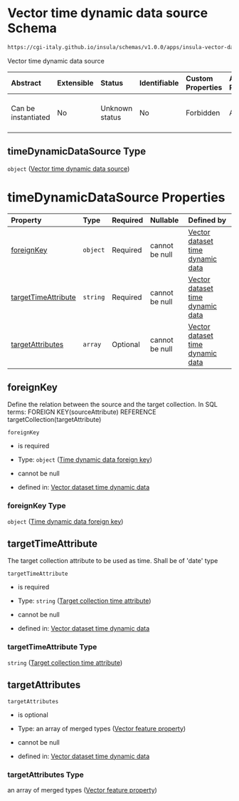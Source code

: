 # Vector time dynamic data source Schema

```txt
https://cgi-italy.github.io/insula/schemas/v1.0.0/apps/insula-vector-dataset-time-dynamic-data.schema.json#/$defs/timeDynamicDataSource
```

Vector time dynamic data source

| Abstract            | Extensible | Status         | Identifiable | Custom Properties | Additional Properties | Access Restrictions | Defined In                                                                                                                                       |
| :------------------ | :--------- | :------------- | :----------- | :---------------- | :-------------------- | :------------------ | :----------------------------------------------------------------------------------------------------------------------------------------------- |
| Can be instantiated | No         | Unknown status | No           | Forbidden         | Allowed               | none                | [insula-vector-dataset-time-dynamic-data.schema.json\*](schemas/apps/insula-vector-dataset-time-dynamic-data.schema.json) |

## timeDynamicDataSource Type

`object` ([Vector time dynamic data source](insula-vector-dataset-time-dynamic-data-defs-vector-time-dynamic-data-source.md))

# timeDynamicDataSource Properties

| Property                                    | Type     | Required | Nullable       | Defined by                                                                                                                                                                                                                                                                                                                               |
| :------------------------------------------ | :------- | :------- | :------------- | :--------------------------------------------------------------------------------------------------------------------------------------------------------------------------------------------------------------------------------------------------------------------------------------------------------------------------------------- |
| [foreignKey](#foreignkey)                   | `object` | Required | cannot be null | [Vector dataset time dynamic data](insula-vector-dataset-time-dynamic-data-defs-time-dynamic-data-foreign-key.md)                                                        |
| [targetTimeAttribute](#targettimeattribute) | `string` | Required | cannot be null | [Vector dataset time dynamic data](insula-vector-dataset-time-dynamic-data-defs-vector-time-dynamic-data-source-properties-target-collection-time-attribute.md) |
| [targetAttributes](#targetattributes)       | `array`  | Optional | cannot be null | [Vector dataset time dynamic data](insula-vector-dataset-time-dynamic-data-defs-vector-time-dynamic-data-source-properties-target-layer-feature-attributes.md)     |

## foreignKey

Define the relation between the source and the target collection. In SQL terms: FOREIGN KEY(sourceAttribute) REFERENCE targetCollection(targetAttribute)

`foreignKey`

* is required

* Type: `object` ([Time dynamic data foreign key](insula-vector-dataset-time-dynamic-data-defs-time-dynamic-data-foreign-key.md))

* cannot be null

* defined in: [Vector dataset time dynamic data](insula-vector-dataset-time-dynamic-data-defs-time-dynamic-data-foreign-key.md)

### foreignKey Type

`object` ([Time dynamic data foreign key](insula-vector-dataset-time-dynamic-data-defs-time-dynamic-data-foreign-key.md))

## targetTimeAttribute

The target collection attribute to be used as time. Shall be of 'date' type

`targetTimeAttribute`

* is required

* Type: `string` ([Target collection time attribute](insula-vector-dataset-time-dynamic-data-defs-vector-time-dynamic-data-source-properties-target-collection-time-attribute.md))

* cannot be null

* defined in: [Vector dataset time dynamic data](insula-vector-dataset-time-dynamic-data-defs-vector-time-dynamic-data-source-properties-target-collection-time-attribute.md)

### targetTimeAttribute Type

`string` ([Target collection time attribute](insula-vector-dataset-time-dynamic-data-defs-vector-time-dynamic-data-source-properties-target-collection-time-attribute.md))

## targetAttributes



`targetAttributes`

* is optional

* Type: an array of merged types ([Vector feature property](vector-feature-property.md))

* cannot be null

* defined in: [Vector dataset time dynamic data](insula-vector-dataset-time-dynamic-data-defs-vector-time-dynamic-data-source-properties-target-layer-feature-attributes.md)

### targetAttributes Type

an array of merged types ([Vector feature property](vector-feature-property.md))
